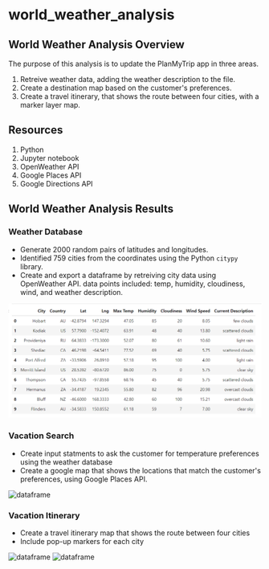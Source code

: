 # world_weather_analysis
## World Weather Analysis Overview
The purpose of this analysis is to update the PlanMyTrip app in three areas.

1. Retreive weather data, adding the weather description to the file.
2. Create a destination map based on the customer's preferences.
3. Create a travel itinerary, that shows the route between four cities, with a marker layer map.

## Resources
1. Python
2. Jupyter notebook
3. OpenWeather API
4. Google Places API
5. Google Directions API

## World Weather Analysis Results
### Weather Database
- Generate 2000 random pairs of latitudes and longitudes. 
- Identified 759 cities from the coordinates using the Python `citypy` library.
- Create and export a dataframe by retreiving city data using OpenWeather API. data points included: temp, humidity, cloudiness, wind, and weather description.
  
![dataframe](/weather_database/weather_database_df.png)

### Vacation Search
- Create input statments to ask the customer for temperature preferences using the weather database 
- Create a google map that shows the locations that match the customer's preferences, using Google Places API.

![dataframe](/vacation_search/WeatherPy_vacation_map.png)

### Vacation Itinerary
- Create a travel itinerary map that shows the route between four cities
- Include pop-up markers for each city

![dataframe](/vacation_itinerary/WeatherPy_travel_map.png)
![dataframe](/vacation_itinerary/WeatherPy_travel_map_markers.png)
